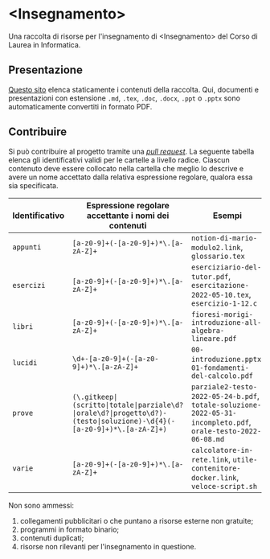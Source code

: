 # \<Insegnamento\>

Una raccolta di risorse per l'insegnamento di \<Insegnamento\> del Corso di
Laurea in Informatica.

## Presentazione

[Questo sito](https://csunibo.github.io/<insegnamento>) elenca staticamente
i contenuti della raccolta. Qui, documenti e presentazioni con estensione
`.md`, `.tex`, `.doc`, `.docx`, `.ppt` o `.pptx` sono automaticamente
convertiti in formato PDF.

## Contribuire

Si può contribuire al progetto tramite una [_pull request_](https://docs.github.com/en/enterprise-server@3.1/pull-requests).
La seguente tabella elenca gli identificativi validi per le cartelle a livello
radice. Ciascun contenuto deve essere collocato nella cartella che meglio lo
descrive e avere un nome accettato dalla relativa espressione regolare, qualora
essa sia specificata.

Identificativo | Espressione regolare accettante i nomi dei contenuti | Esempi
-------------- | ---------------------------------------------------- | ------
`appunti` | `[a-z0-9]+(-[a-z0-9]+)*\.[a-zA-Z]+` | `notion-di-mario-modulo2.link`, `glossario.tex`
`esercizi` | `[a-z0-9]+(-[a-z0-9]+)*\.[a-zA-Z]+` | `eserciziario-del-tutor.pdf`, `esercitazione-2022-05-10.tex`, `esercizio-1-12.c`
`libri` | `[a-z0-9]+(-[a-z0-9]+)*\.[a-zA-Z]+` | `fioresi-morigi-introduzione-all-algebra-lineare.pdf`
`lucidi` | `\d+-[a-z0-9]+(-[a-z0-9]+)*\.[a-zA-Z]+` | `00-introduzione.pptx`, `01-fondamenti-del-calcolo.pdf`
`prove`| `(\.gitkeep\|(scritto\|totale\|parziale\d?\|orale\d?\|progetto\d?)-(testo\|soluzione)-\d{4}(-[a-z0-9]+)*\.[a-zA-Z]+)` | `parziale2-testo-2022-05-24-b.pdf`, `totale-soluzione-2022-05-31-incompleto.pdf`, `orale-testo-2022-06-08.md`
`varie` | `[a-z0-9]+(-[a-z0-9]+)*\.[a-zA-Z]+` | `calcolatore-in-rete.link`, `utile-contenitore-docker.link`, `veloce-script.sh`

Non sono ammessi:
1. collegamenti pubblicitari o che puntano a risorse esterne non gratuite;
1. programmi in formato binario;
1. contenuti duplicati;
1. risorse non rilevanti per l'insegnamento in questione.

